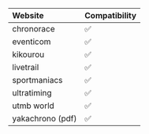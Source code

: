 | Website          | Compatibility      |
|:-----------------|:-------------------|
| chronorace       | :white_check_mark: |
| eventicom        | :white_check_mark: |
| kikourou         | :white_check_mark: |
| livetrail        | :white_check_mark: |
| sportmaniacs     | :white_check_mark: |
| ultratiming      | :white_check_mark: |
| utmb world       | :white_check_mark: |
| yakachrono (pdf) | :white_check_mark: |